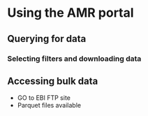 # Using the AMR portal

## Querying for data

### Selecting filters and downloading data

## Accessing bulk data

- GO to EBI FTP site
- Parquet files available
